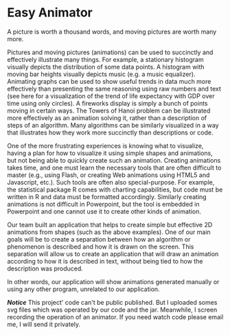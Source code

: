 # Easy Animator
A picture is worth a thousand words, and moving pictures are worth many more.

Pictures and moving pictures (animations) can be used to succinctly and effectively illustrate many things. For example, a stationary histogram visually depicts the distribution of some data points. A histogram with moving bar heights visually depicts music (e.g. a music equalizer). Animating graphs can be used to show useful trends in data much more effectively than presenting the same reasoning using raw numbers and text (see here for a visualization of the trend of life expectancy with GDP over time using only circles). A fireworks display is simply a bunch of points moving in certain ways. The Towers of Hanoi problem can be illustrated more effectively as an animation solving it, rather than a description of steps of an algorithm. Many algorithms can be similarly visualized in a way that illustrates how they work more succinctly than descriptions or code. 

One of the more frustrating experiences is knowing what to visualize, having a plan for how to visualize it using simple shapes and animations, but not being able to quickly create such an animation. Creating animations takes time, and one must learn the necessary tools that are often difficult to master (e.g., using Flash, or creating Web animations using HTML5 and Javascript, etc.). Such tools are often also special-purpose. For example, the statistical package R comes with charting capabilities, but code must be written in R and data must be formatted accordingly. Similarly creating animations is not difficult in Powerpoint, but the tool is embedded in Powerpoint and one cannot use it to create other kinds of animation.

Our team built an application that helps to create simple but effective 2D animations from shapes (such as the above examples). One of our main goals will be to create a separation between how an algorithm or phenomenon is described and how it is drawn on the screen. This separation will allow us to create an application that will draw an animation according to how it is described in text, without being tied to how the description was produced.

In other words, our application will show animations generated manually or using any other program, unrelated to our application.

***Notice***
This project' code can't be public published. But I uploaded somes svg files which was operated by our code and the jar.
Meanwhile, I screen recording the operation of an animator.
If you need watch code please email me, I will send it privately.
